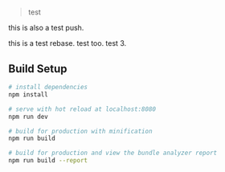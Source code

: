 # 

> test 

> 
this is also a test push.

this is a test rebase.
test too.
test 3.
## Build Setup

``` bash
# install dependencies
npm install

# serve with hot reload at localhost:8080
npm run dev

# build for production with minification
npm run build

# build for production and view the bundle analyzer report
npm run build --report
```

